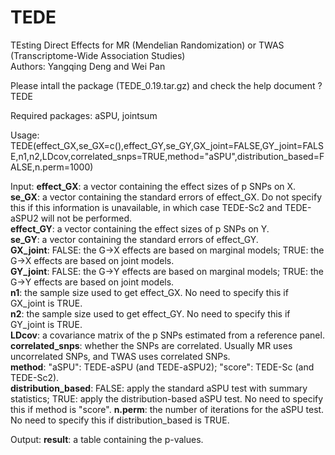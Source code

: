 # TEDE
TEsting Direct Effects for MR (Mendelian Randomization) or TWAS (Transcriptome-Wide Association Studies)<br />
Authors: Yangqing Deng and Wei Pan

Please intall the package (TEDE_0.19.tar.gz) and check the help document
?TEDE

Required packages: aSPU, jointsum

Usage:
TEDE(effect_GX,se_GX=c(),effect_GY,se_GY,GX_joint=FALSE,GY_joint=FALSE,n1,n2,LDcov,correlated_snps=TRUE,method="aSPU",distribution_based=FALSE,n.perm=1000)

Input:
**effect_GX**: a vector containing the effect sizes of p SNPs on X.<br />
**se_GX**: a vector containing the standard errors of effect_GX. Do not specify this if this information is unavailable, in which case TEDE-Sc2 and TEDE-aSPU2 will not be performed.<br />
**effect_GY**: a vector containing the effect sizes of p SNPs on Y.<br />
**se_GY**: a vector containing the standard errors of effect_GY.<br />
**GX_joint**: FALSE: the G->X effects are based on marginal models; TRUE: the G->X effects are based on joint models.<br />
**GY_joint**: FALSE: the G->Y effects are based on marginal models; TRUE: the G->Y effects are based on joint models.<br />
**n1**: the sample size used to get effect_GX. No need to specify this if GX_joint is TRUE.<br />
**n2**: the sample size used to get effect_GY. No need to specify this if GY_joint is TRUE.<br />
**LDcov**: a covariance matrix of the p SNPs estimated from a reference panel.<br />
**correlated_snps**: whether the SNPs are correlated. Usually MR uses uncorrelated SNPs, and TWAS uses correlated SNPs.<br />
**method**: "aSPU": TEDE-aSPU (and TEDE-aSPU2); "score": TEDE-Sc (and TEDE-Sc2).<br />
**distribution_based**: FALSE: apply the standard aSPU test with summary statistics; TRUE: apply the distribution-based aSPU test. No need to specify this if method is "score".
**n.perm**: the number of iterations for the aSPU test. No need to specify this if distribution_based is TRUE.

Output:
**result**: a table containing the p-values.
